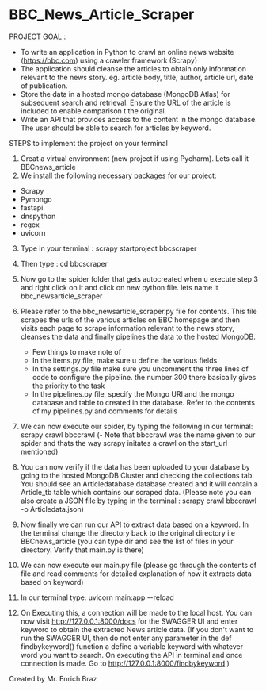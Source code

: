 # BBC_News_Article_Scraper

PROJECT GOAL :
- To write an application in Python to crawl an online news website (https://bbc.com) using a crawler framework (Scrapy)
- The application should cleanse the articles to obtain only information relevant to the news story. eg. article body, title, author, article url, date of publication.
- Store the data in a hosted mongo database (MongoDB Atlas) for subsequent search and retrieval. Ensure the URL of the article is included to enable comparison t the original.
- Write an API that provides access to the content in the mongo database. The user should be able to search for articles by keyword.


STEPS to implement the project on your terminal

1. Creat a virtual environment (new project if using Pycharm). Lets call it BBCnews_article
2. We install the following necessary packages for our project:
  - Scrapy
  - Pymongo
  - fastapi
  - dnspython
  - regex
  - uvicorn
3. Type in your terminal :  scrapy startproject bbcscraper
4. Then type : cd bbcscraper
5. Now go to the spider folder that gets autocreated when u execute step 3 and right click on it and click on new python file. lets name it bbc_newsarticle_scraper
6. Please refer to the bbc_newsarticle_scraper.py file for contents. This file scrapes the urls of the various articles on BBC homepage and then visits each page to 
   scrape information relevant to the news story, cleanses the data and finally pipelines the data to the hosted MongoDB. 
   * Few things to make note of
   - In the items.py file, make sure u define the various fields
   - In the settings.py file make sure you uncomment the three lines of code to configure the pipeline. the number 300 there basically gives the priority to the task
   - In the pipelines.py file, specify the Mongo URI and the mongo database and table to created in the database. Refer to the contents of  my pipelines.py and comments 
     for details
7. We can now execute our spider, by typing the following in our terminal: scrapy crawl bbccrawl 
   (- Note that bbccrawl was the name given to our spider and thats the way scrapy initates a crawl on the start_url mentioned)

8. You can now verify if the data has been uploaded to your database by going to the hosted MongoDB Cluster and checking the collections tab. You should see an Articledatabase
   database created and it will contain a Article_tb table which contains our scraped data.
   (Please note you can also create a JSON file by typing in the terminal : scrapy crawl bbccrawl -o Articledata.json)

9. Now finally we can run our API to extract data based on a keyword. In the terminal change the directory back to the original directory i.e BBCnews_article
   (you can type dir and see the list of files in your directory. Verify that main.py is there)

10. We can now execute our main.py file (please go through the contents of file and read comments for detailed explanation of how it extracts data based on keyword)

11. In our terminal type: uvicorn main:app --reload

12. On Executing this, a connection will be made to the local host. You can now visit http://127.0.0.1:8000/docs for the SWAGGER UI and enter keyword to obtain 
    the extracted News article data.
    (If you don't want to run the SWAGGER UI, then do not enter any parameter in the def findbykeyword() function a define a variable keyword with whatever word 
     you want to search. On executing the API in terminal and once connection is made. Go to http://127.0.0.1:8000/findbykeyword )

Created by Mr. Enrich Braz
